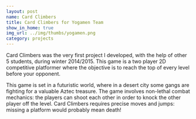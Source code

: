 ```yaml
---
layout: post
name: Card Climbers
title: Card Climbers for Yogamen Team
show_in_home: true
img_url: ../img/thumbs/yogamen.png
category: projects
---
```


Card Climbers was the very first project I developed, with the help of other 5 students, during winter 2014/2015. This game is a two player 2D competitive platformer where the objective is to reach the top of every level before your opponent.

This game is set in a futuristic world, where in a desert city some gangs are fighting for a valuable Aztec treasure. The game involves non-lethal combat mechanics: the players can shoot each other in order to knock the other player off the level. Card Climbers requires precise moves and jumps: missing a platform would probably mean death!
